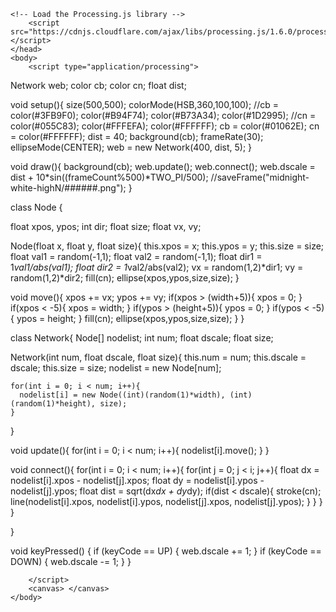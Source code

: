 <html>
	<head>
		<title>My Sketch</title>
    
    <!-- Load the Processing.js library -->
		<script src="https://cdnjs.cloudflare.com/ajax/libs/processing.js/1.6.0/processing.min.js"></script>
	</head>
	<body>
		<script type="application/processing">
		
Network web;
color cb;
color cn;
float dist;

void setup(){
  size(500,500);
  colorMode(HSB,360,100,100);
  //cb = color(#3FB9F0); color(#B94F74); color(#B73A34); color(#1D2995);
  //cn = color(#055C83); color(#FFFEFA); color(#FFFFFF);
  cb = color(#01062E);
  cn = color(#FFFFFF);
  dist = 40;
  background(cb);
  frameRate(30);
  ellipseMode(CENTER);
  web = new Network(400, dist, 5);
}

void draw(){
  background(cb);
  web.update();
  web.connect();
  web.dscale = dist + 10*sin((frameCount%500)*TWO_PI/500);
  //saveFrame("midnight-white-highN/######.png");
}

class Node {
  
  float xpos, ypos;
  int dir;
  float size;
  float vx, vy;
  
  Node(float x, float y, float size){
    this.xpos = x;
    this.ypos = y;
    this.size = size;
    float val1 = random(-1,1);
    float val2 = random(-1,1);
    float dir1 = 1*val1/abs(val1);
    float dir2 = 1*val2/abs(val2);
    vx = random(1,2)*dir1;
    vy = random(1,2)*dir2;
    fill(cn);
    ellipse(xpos,ypos,size,size);
  }
  
  void move(){
    xpos += vx;
    ypos += vy;
    if(xpos > (width+5)){
      xpos = 0;
    }
    if(xpos < -5){
      xpos = width;
    }
    if(ypos > (height+5)){
      ypos = 0;
    }
    if(ypos < -5){
      ypos = height;
    }
    fill(cn);
    ellipse(xpos,ypos,size,size);
  }
}

class Network{
  Node[] nodelist;
  int num;
  float dscale;
  float size;
  
  Network(int num, float dscale, float size){
    this.num = num;
    this.dscale = dscale;
    this.size = size;
    nodelist = new Node[num];
    
    for(int i = 0; i < num; i++){
      nodelist[i] = new Node((int)(random(1)*width), (int)(random(1)*height), size);
    }
    
  }
  
  void update(){
    for(int i = 0; i < num; i++){
      nodelist[i].move();
    }
  }
  
  void connect(){
    for(int i = 0; i < num; i++){
      for(int j = 0; j < i; j++){
        float dx = nodelist[i].xpos - nodelist[j].xpos;
        float dy = nodelist[i].ypos - nodelist[j].ypos;
        float dist = sqrt(dx*dx + dy*dy);
        if(dist < dscale){
          stroke(cn);
          line(nodelist[i].xpos, nodelist[i].ypos, nodelist[j].xpos, nodelist[j].ypos);
        }
      }
    }
  }
  
}

void keyPressed() {
    if (keyCode == UP) {
      web.dscale += 1;
    } 
    if (keyCode == DOWN) {
      web.dscale -= 1;
    } 
}
		

		</script>
		<canvas> </canvas>
	</body>
</html>
